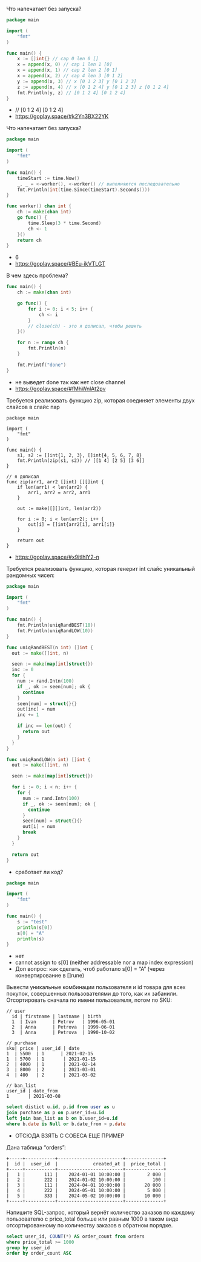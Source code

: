 Что напечатает без запуска?
```go
package main

import (
    "fmt"
)

func main() {
    x := []int{} // cap 0 len 0 []
    x = append(x, 0) // cap 1 len 1 [0]
    x = append(x, 1) // cap 2 len 2 [0 1]
    x = append(x, 2) // cap 4 len 3 [0 1 2]
    y := append(x, 3) // x [0 1 2 3] y [0 1 2 3]
    z := append(x, 4) // x [0 1 2 4] y [0 1 2 3] z [0 1 2 4]
    fmt.Println(y, z) // [0 1 2 4] [0 1 2 4]
}
```
- // [0 1 2 4] [0 1 2 4]
- https://goplay.space/#k2Yn3BX22YK


Что напечатает без запуска?
```go
package main

import (
	"fmt"
)

func main() {
	timeStart := time.Now()
	_, _ = <-worker(), <-worker() // выполняются последовательно
	fmt.Println(int(time.Since(timeStart).Seconds()))
}

func worker() chan int {
	ch := make(chan int)
	go func() {
		time.Sleep(3 * time.Second)
		ch <- 1
	}()
	return ch
}
```
- 6
- https://goplay.space/#BEu-ikVTLGT

В чем здесь проблема?
```go
func main() {
    ch := make(chan int)

    go func() {
        for i := 0; i < 5; i++ {
            ch <- i
        }
        // close(ch) - это я дописал, чтобы решить
    }()

    for n := range ch {
        fmt.Println(n)
    }

    fmt.Printf("done")
}
```
- не выведет done так как нет close channel
- https://goplay.space/#fMhWnlAt2pv

Требуется реализовать функцию zip, которая соединяет элементы двух слайсов в слайс пар
```
package main

import (
	"fmt"
)

func main() {
	s1, s2 := []int{1, 2, 3}, []int{4, 5, 6, 7, 8}
	fmt.Println(zip(s1, s2)) // [[1 4] [2 5] [3 6]]
}

// я дописал
func zip(arr1, arr2 []int) [][]int {
	if len(arr1) < len(arr2) {
		arr1, arr2 = arr2, arr1
	}

	out := make([][]int, len(arr2))

	for i := 0; i < len(arr2); i++ {
		out[i] = []int{arr2[i], arr1[i]}
	}

	return out
}
```
- https://goplay.space/#x9itlhlY2-n


Требуется реализовать функцию, которая генерит int слайс уникальный рандомных чисел:
```go
package main

import (
	"fmt"
)

func main() {
	fmt.Println(uniqRandBEST(10))
    fmt.Println(uniqRandLOW(10))
}

func uniqRandBEST(n int) []int {
  out := make([]int, n)

  seen := make(map[int]struct{})
  inc := 0
  for {
    num := rand.Intn(100)
    if _, ok := seen[num]; ok {
      continue
    }
    seen[num] = struct{}{}
    out[inc] = num
    inc += 1

    if inc == len(out) {
      return out
    }
  }
}

func uniqRandLOW(n int) []int {
  out := make([]int, n)

  seen := make(map[int]struct{})

  for i := 0; i < n; i++ {
    for {
      num := rand.Intn(100)
      if _, ok := seen[num]; ok {
        continue
      }
      seen[num] = struct{}{}
      out[i] = num
      break
    }
  }

  return out
}
```

- сработает ли код?
```go
package main

import (
	"fmt"
)

func main() {
	s := "test"
	println(s[0])
	s[0] = "A"
	println(s)
}
```
- нет 
- cannot assign to s[0] (neither addressable nor a map index expression)
- Доп вопрос: как сделать, чтоб работало s[0] = “A” (через конвертирование в []rune)

Вывести уникальные комбинации пользователя и id товара для всех покупок, совершенных пользователями до того, как их забанили. Отсортировать сначала по имени пользователя, потом по SKU:
```
// user
  id | firstname | lastname | birth
  1  | Ivan      | Petrov   | 1996-05-01
  2  | Anna      | Petrova  | 1999-06-01
  3  | Anna      | Petrova  | 1990-10-02

// purchase
sku| price | user_id | date
1  | 5500  | 1      | 2021-02-15
1  | 5700  | 1       | 2021-01-15
2  | 4000  | 1       | 2021-02-14
3  | 8000  | 2       | 2021-03-01
4  | 400   | 2       | 2021-03-02

// ban_list
user_id | date_from   
1       | 2021-03-08
```

```sql
select distict u.id, p.id from user as u 
join purchase as p on p.user_id=u.id
left join ban_list as b on b.user_id=u.id
where b.date is Null or b.date_from > p.date 
```
- ОТСЮДА ВЗЯТЬ С СОБЕСА ЕЩЕ ПРИМЕР

Дана таблица “orders”:
```
+-----+-----------+------------------------+--------------+
|  id |  user_id  |             created_at |  price_total |
+-----+-----------+------------------------+--------------+
|   1 |       111 |    2024-01-01 10:00:00 |        2 000 |
|   2 |       222 |    2024-01-02 10:00:00 |          100 |
|   3 |       111 |    2024-04-01 10:00:00 |       20 000 |
|   4 |       222 |    2024-05-01 10:00:00 |        5 000 |
|   5 |       333 |    2024-05-02 10:00:00 |       10 000 |
+-----+-----------+------------------------+--------------+
```
Напишите SQL-запрос, который вернёт количество заказов по каждому пользователю с price_total больше или равным 1000 
в таком виде отсортированному по количеству заказов в обратном порядке.

```sql
select user_id, COUNT(*) AS order_count from orders
where price_total >= 1000
group by user_id
order by order_count ASC
```